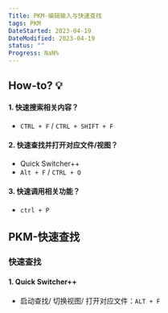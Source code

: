```yaml
---
Title: PKM-编辑输入与快速查找
tags: PKM
DateStarted: 2023-04-19
DateModified: 2023-04-19
status: ""
Progress: NaN%
---
```


## How-to? 💡

#### 1. 快速搜索相关内容？

- `CTRL + F` / `CTRL + SHIFT + F`

#### 2. 快速查找并打开对应文件/视图？

- Quick Switcher++
- `Alt + F` / `CTRL + O`

#### 3. 快速调用相关功能？

- `ctrl + P`

## PKM-快速查找

### 快速查找

#### 1. Quick Switcher++

- 启动查找/ 切换视图/ 打开对应文件：`ALT + F`
